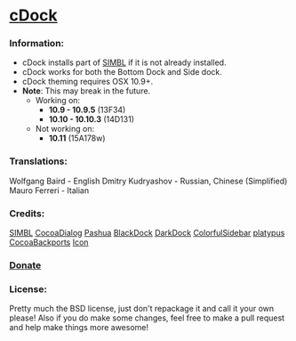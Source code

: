 # [cDock](http://w0lfschild.github.io/pages/cdock.html)

### Information:
* cDock installs part of [SIMBL](http://www.culater.net/software/SIMBL/SIMBL.php) if it is not already installed.
* cDock works for both the Bottom Dock and Side dock.
* cDock theming requires OSX 10.9+.
* **Note**: This may break in the future.
	* Working on:
	    * **10.9 - 10.9.5** (13F34)
	    * **10.10 - 10.10.3** (14D131)
	* Not working on:
	    * **10.11** (15A178w)

### Translations:
Wolfgang Baird - English
Dmitry Kudryashov - Russian, Chinese (Simplified)
Mauro Ferreri - Italian

### Credits:

[SIMBL](http://www.culater.net/software/SIMBL/SIMBL.php)
[CocoaDialog](http://mstratman.github.io/cocoadialog/)
[Pashua](http://bluem.net/en/mac/pashua/)
[BlackDock](http://cooviewerzoom.web.fc2.com/blackdock)
[DarkDock](http://github.com/b3ll/DarkDock)
[ColorfulSidebar](http://cooviewerzoom.web.fc2.com/)
[platypus](http://sveinbjorn.org/platypus)
[CocoaBackports](http://github.com/petroules/CocoaBackports)
[Icon](http://scafer31000.deviantart.com)    

### [Donate](http://w0lfschild.github.io/pages/donate.html)

### License:
Pretty much the BSD license, just don't repackage it and call it your own please!
Also if you do make some changes, feel free to make a pull request and help make things more awesome!
